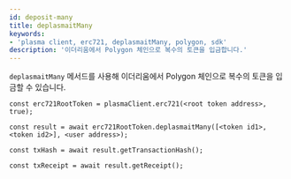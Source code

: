 ```yaml
---
id: deposit-many
title: deplasmaitMany
keywords:
- 'plasma client, erc721, deplasmaitMany, polygon, sdk'
description: '이더리움에서 Polygon 체인으로 복수의 토큰을 입금합니다.'
---
```


`deplasmaitMany` 메서드를 사용해 이더리움에서 Polygon 체인으로 복수의 토큰을 입금할 수 있습니다.

```
const erc721RootToken = plasmaClient.erc721(<root token address>, true);

const result = await erc721RootToken.deplasmaitMany([<token id1>,<token id2>], <user address>);

const txHash = await result.getTransactionHash();

const txReceipt = await result.getReceipt();

```
